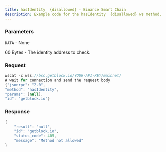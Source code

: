```yaml
---
title: hasIdentity  {disallowed} - Binance Smart Chain
description: Example code for the hasIdentity  {disallowed} ws method. Сomplete guide on how to use hasIdentity  {disallowed} ws in GetBlock.io Web3 documentation.
---
```


### Parameters


`DATA` - None

60 Bytes - The identity address to check.

### Request

``` java
wscat -c wss://bsc.getblock.io/YOUR-API-KEY/mainnet/ 
# wait for connection and send the request body 
{"jsonrpc": "2.0",
"method": "hasIdentity",
"params": [null],
"id": "getblock.io"}
```

###  Response

``` java
{
    "result": "null",
    "id": "getblock.io",
    "status_code": 405,
    "message": "Method not allowed"
}
```

